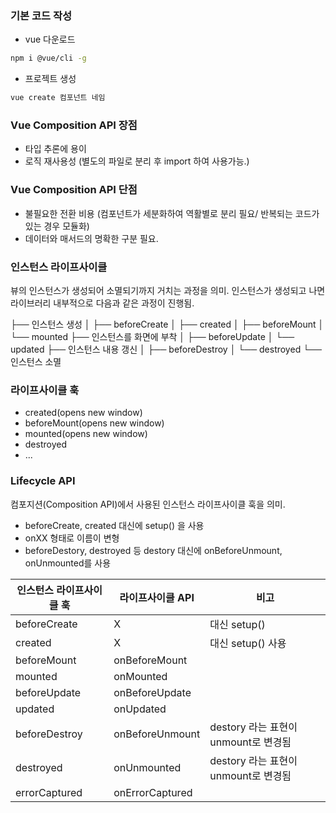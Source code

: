 ### 기본 코드 작성

- vue 다운로드

```Bash
npm i @vue/cli -g
```

- 프로젝트 생성

```Bash
vue create 컴포넌트 네임
```

### Vue Composition API 장점

- 타입 추론에 용이
- 로직 재사용성 (별도의 파일로 분리 후 import 하여 사용가능.)

### Vue Composition API 단점

- 불필요한 전환 비용 (컴포넌트가 세분화하여 역활별로 분리 필요/ 반복되는 코드가 있는 경우 모듈화)
- 데이터와 매서드의 명확한 구분 필요.

### 인스턴스 라이프사이클

뷰의 인스턴스가 생성되어 소멸되기까지 거치는 과정을 의미.
인스턴스가 생성되고 나면 라이브러리 내부적으로 다음과 같은 과정이 진행됨.

├── 인스턴스 생성
│ ├── beforeCreate
│ ├── created
│ ├── beforeMount
│ └── mounted
├── 인스턴스를 화면에 부착
│ ├── beforeUpdate
│ └── updated
├── 인스턴스 내용 갱신
│ ├── beforeDestroy
│ └── destroyed
└── 인스턴스 소멸

### 라이프사이클 훅

- created(opens new window)
- beforeMount(opens new window)
- mounted(opens new window)
- destroyed
- ...

### Lifecycle API

컴포지션(Composition API)에서 사용된 인스턴스 라이프사이클 훅을 의미.

- beforeCreate, created 대신에 setup() 을 사용
- onXX 형태로 이름이 변형
- beforeDestory, destroyed 등 destory 대신에 onBeforeUnmount, onUnmounted를 사용

| 인스턴스 라이프사이클 훅 | 라이프사이클 API | 비고                                 |
| ------------------------ | ---------------- | ------------------------------------ |
| beforeCreate             | X                | 대신 setup()                         |
| created                  | X                | 대신 setup() 사용                    |
| beforeMount              | onBeforeMount    |                                      |
| mounted                  | onMounted        |                                      |
| beforeUpdate             | onBeforeUpdate   |                                      |
| updated                  | onUpdated        |                                      |
| beforeDestroy            | onBeforeUnmount  | destory 라는 표현이 unmount로 변경됨 |
| destroyed                | onUnmounted      | destory 라는 표현이 unmount로 변경됨 |
| errorCaptured            | onErrorCaptured  |                                      |
